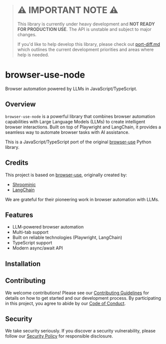 > # ⚠️ IMPORTANT NOTE ⚠️
> This library is currently under heavy development and **NOT READY FOR PRODUCTION USE**.
> The API is unstable and subject to major changes.
>
> If you'd like to help develop this library, please check out [port-diff.md](./port-diff.md) which outlines the current development priorities and areas where help is needed.

# browser-use-node

Browser automation powered by LLMs in JavaScript/TypeScript.

## Overview

`browser-use-node` is a powerful library that combines browser automation capabilities with Large Language Models (LLMs) to create intelligent browser interactions. Built on top of Playwright and LangChain, it provides a seamless way to automate browser tasks with AI assistance.

This is a JavaScript/TypeScript port of the original [browser-use](https://github.com/browser-use/browser-use) Python library.

## Credits

This project is based on [browser-use](https://github.com/browser-use/browser-use), originally created by:
- [Shroominic](https://github.com/Shroominic)
- [LangChain](https://github.com/langchain-ai)

We are grateful for their pioneering work in browser automation with LLMs.

## Features

- LLM-powered browser automation
- Multi-tab support
- Built on reliable technologies (Playwright, LangChain)
- TypeScript support
- Modern async/await API

## Installation

## Contributing

We welcome contributions! Please see our [Contributing Guidelines](./CONTRIBUTING.md) for details on how to get started and our development process. By participating in this project, you agree to abide by our [Code of Conduct](./CODE_OF_CONDUCT.md).

## Security

We take security seriously. If you discover a security vulnerability, please follow our [Security Policy](./SECURITY.md) for responsible disclosure.
